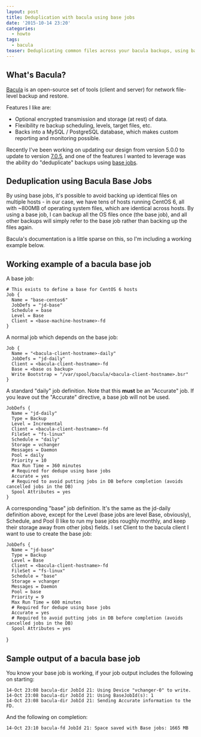 ```yaml
---
layout: post
title: Deduplication with bacula using base jobs
date: '2015-10-14 23:20'
categories:
  - howto
tags:
  - bacula
teaser: Deduplicating common files across your bacula backups, using base jobs
---
```


## What's Bacula?

[Bacula](http://www.bacula.org) is an open-source set of tools (client and server) for network file-level backup and restore.

Features I like are:

* Optional encrypted transmission and storage (at rest) of data.
* Flexibility re backup scheduling, levels, target files, etc.
* Backs into a MySQL / PostgreSQL database, which makes custom reporting and monitoring possible.

Recently I've been working on updating our design from version 5.0.0 to update to version [7.0.5](http://blog.bacula.org/release-7-0-5/), and one of the features I wanted to leverage was the ability do "deduplicate" backups using [base jobs](http://www.bacula.org/7.0.x-manuals/en/main/File_Deduplication_using_Ba.html).

## Deduplication using Bacula Base Jobs

By using base jobs, it's possible to avoid backing up identical files on multiple hosts - in our case, we have tens of hosts running CentOS 6, all with ~800MB of operating system files, which are identical across hosts. By using a base job, I can backup all the OS files once (the base job), and all other backups will simply refer to the base job rather than backing up the files again.

Bacula's documentation is a little sparse on this, so I'm including a working example below.

## Working example of a bacula base job

A base job:

    # This exists to define a base for CentOS 6 hosts
    Job {
      Name = "base-centos6"
      JobDefs = "jd-base"
      Schedule = base
      Level = Base
      Client = <base-machine-hostname>-fd
    }

A normal job which depends on the base job:

    Job {
      Name = "<bacula-client-hostname>-daily"
      JobDefs = "jd-daily"
      Client = <bacula-client-hostname>-fd
      Base = <base os backup>
      Write Bootstrap = "/var/spool/bacula/<bacula-client-hostname>.bsr"
    }


A standard "daily" job definition. Note that this **must** be an "Accurate" job. If you leave out the "Accurate" directive, a base job will not be used.

    JobDefs {
      Name = "jd-daily"
      Type = Backup
      Level = Incremental
      Client = <bacula-client-hostname>-fd
      FileSet = "fs-linux"
      Schedule = "daily"
      Storage = vchanger
      Messages = Daemon
      Pool = daily
      Priority = 10
      Max Run Time = 360 minutes
      # Required for dedupe using base jobs
      Accurate = yes
      # Required to avoid putting jobs in DB before completion (avoids cancelled jobs in the DB)
      Spool Attributes = yes
    }

A corresponding "base" job definition. It's the same as the jd-daily definition above, except for the Level (base jobs are level Base, obviously), Schedule, and Pool (I like to run my base jobs roughly monthly, and keep their storage away from other jobs) fields. I set Client to the bacula client I want to use to create the base job:

    JobDefs {
      Name = "jd-base"
      Type = Backup
      Level = Base
      Client = <bacula-client-hostname>-fd
      FileSet = "fs-linux"
      Schedule = "base"
      Storage = vchanger
      Messages = Daemon
      Pool = base
      Priority = 9
      Max Run Time = 600 minutes
      # Required for dedupe using base jobs
      Accurate = yes
      # Required to avoid putting jobs in DB before completion (avoids cancelled jobs in the DB)
      Spool Attributes = yes
}

## Sample output of a bacula base job

You know your base job is working, if your job output includes the following on starting:

    14-Oct 23:08 bacula-dir JobId 21: Using Device "vchanger-0" to write.
    14-Oct 23:08 bacula-dir JobId 21: Using BaseJobId(s): 1
    14-Oct 23:08 bacula-dir JobId 21: Sending Accurate information to the FD.

And the following on completion:

    14-Oct 23:10 bacula-fd JobId 21: Space saved with Base jobs: 1665 MB
